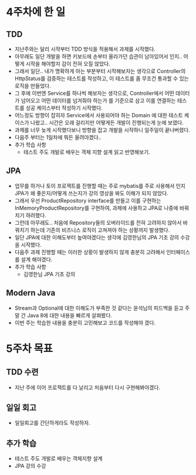 # 4주차에 한 일
## TDD
- 지난주와는 달리 시작부터 TDD 방식을 적용해서 과제를 시작했다.
- 아무래도 일단 개발을 하면 키보드에 손부터 올라가던 습관이 남아있어서 인지.. 어떻게 시작을 해야할지 감이 전혀 오질 않았다.
- 그래서 일단.. 내가 명확하게 아는 부분부터 시작해보자는 생각으로 Controller의 HttpStatus를 검증하는 테스트를 작성하고, 이 테스트를 좀 무조건 통과할 수 있는 로직을 만들었다.
- 그 후에 이번엔 Service를 하나씩 해보자는 생각으로, Controller에서 어떤 데이터가 넘어오고 어떤 데이터를 넘겨줘야 하는가 를 기준으로 삼고 이를 연결하는 테스트를 성공 케이스부터 작성하기 시작했다.
- 어느정도 방향이 잡히자 Service에서 사용되어야 하는 Domain 에 대한 테스트 케이스가 나왔고.. 시간은 오래 걸리지만 어떻게든 개발이 진행되는게 눈에 보였다.
- 과제를 너무 늦게 시작했다보니 방향을 잡고 개발을 시작하니 일주일이 끝나버렸다.
- 다음주 부터는 1일차에 뭐든 올려야겠다..
- 추가 학습 사항
    - 테스트 주도 개발로 배우는 객체 지향 설계 읽고 반영해보기.

## JPA
- 업무를 하거나 토이 프로젝트를 진행할 때는 주로 mybatis를 주로 사용해서 인지 JPA가 왜 좋은지/어떻게 쓰는지가 강의 영상을 봐도 이해가 되지 않았다.
- 그래서 우선 ProductRepository interface를 만들고 이를 구현하는 InMemoryProductRepository를 구현하여, 과제에 사용하고 JPA로 나중에 바꿔치기 하려했다.
- 그런데 아무래도.. 처음에 Repository들의 오버라이드를 전혀 고려하지 않아서 바꿔치기 하는데 기존의 비즈니스 로직이 고쳐져야 하는 상황까지 발생했다.
- 일단 JPA에 대한 이해도부터 높여야겠다는 생각에 김영한님의 JPA 기초 강의 수강을 시작했다.
- 다음주 과제 진행할 때는 이러한 상황이 발생하지 않게 충분히 고려해서 인터페이스를 설계 해야겠다.
- 추가 학습 사항
    - 김영한님 JPA 기초 강의
        
## Modern Java
- Stream과 Optional에 대한 이해도가 부족한 것 같다는 윤석님의 피드백을 듣고 주말 간 Java 8에 대한 내용을 빠르게 살펴봤다.
- 이번 주는 학습한 내용을 충분히 고민해보고 코드를 작성해야 겠다.
    
# 5주차 목표
## TDD 수련
- 지난 주에 이어 프로젝트를 다 날리고 처음부터 다시 구현해봐야겠다.
## 일일 회고
- 일일회고를 간단하게라도 작성하자.
## 추가 학습
- 테스트 주도 개발로 배우는 객체지향 설계 
- JPA 강의 수강
